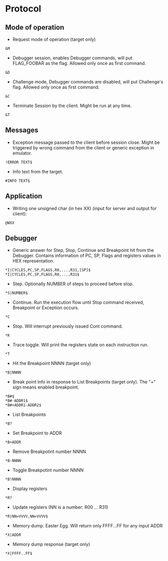 # Protocol

## Mode of operation

  - Request mode of operation (target only)

```
&M
```

  - Debugger session, enables Debugger commands, will put FLAG_FOOBAR as the flag. Allowed only once as first command.

```
&D
```

  - Challenge mode, Debugger commands are disabled, will put Challenge's flag. Allowed only once as first command.

```
&C
```

  - Terminate Session by the client. Might be run at any time.

```
&T
```

## Messages

  - Exception message passed to the client before session close. Might be triggered by wrong command from the client or generic exception in emulator.

```
!ERROR TEXT$
```

  - Info text from the target.

```
#INFO TEXT$
```

## Application

  - Writing one unsigned char (in hex XX) (input for server and output for client):

```
@WXX
```

## Debugger

  - Generic answer for Step, Stop, Continue and Breakpoint hit from the Debugger. Contains information of PC, SP, Flags and registers values in HEX representation.

```
*I|CYCLES,PC,SP,FLAGS,R0,...,R31,[SP]$
*I|CYCLES,PC,SP,FLAGS,R0,...,R31$
```
  - Step. Optionally NUMBER of steps to proceed before stop.

```
*S|NUMBER$
```

  - Continue. Run the execution flow until Stop command received, Breakpoint or Exception occurs.

```
*C
```

  - Stop. Will interrupt previously issued Cont command.

```
*K
```

  - Trace toggle. Will print the registers state on each instruction run.

```
*T
```

  - Hit the Breakpoint NNNN (target only)

```
*B|NNNN
```

  - Break point info in response to List Breakpoints (target only). The "+" sign means enabled breakpoint.

```
*B#$
*B#-ADDR1$
*B#+ADDR1-ADDR2$
```

  - List Breakpoints

```
*B?
```

  - Set Breakpoint to ADDR

```
*B+ADDR
```

  - Remove Breakpotint number NNNN

```
*B-NNNN
```

  - Toggle Breakpotint number NNNN

```
*B!NNNN
```

  - Display registers

```
*R?
```

  - Update registers (NN is a number: R00 ... R31)

```
*R|NN=VVVV,NN=VVVV$
```

  - Memory dump. Easter Egg. Will return only FFFF...FF for any input ADDR

```
*X|ADDR
```

  - Memory dump response (target only)

```
*X|FFFF..FF$
```
